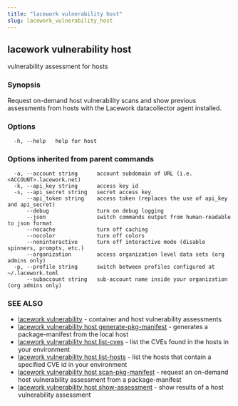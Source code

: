 ```yaml
---
title: "lacework vulnerability host"
slug: lacework_vulnerability_host
---
```


## lacework vulnerability host

vulnerability assessment for hosts

### Synopsis

Request on-demand host vulnerability scans and show previous assessments
from hosts with the Lacework datacollector agent installed.


### Options

```
  -h, --help   help for host
```

### Options inherited from parent commands

```
  -a, --account string      account subdomain of URL (i.e. <ACCOUNT>.lacework.net)
  -k, --api_key string      access key id
  -s, --api_secret string   secret access key
      --api_token string    access token (replaces the use of api_key and api_secret)
      --debug               turn on debug logging
      --json                switch commands output from human-readable to json format
      --nocache             turn off caching
      --nocolor             turn off colors
      --noninteractive      turn off interactive mode (disable spinners, prompts, etc.)
      --organization        access organization level data sets (org admins only)
  -p, --profile string      switch between profiles configured at ~/.lacework.toml
      --subaccount string   sub-account name inside your organization (org admins only)
```

### SEE ALSO

* [lacework vulnerability](lacework_vulnerability.md)	 - container and host vulnerability assessments
* [lacework vulnerability host generate-pkg-manifest](lacework_vulnerability_host_generate-pkg-manifest.md)	 - generates a package-manifest from the local host
* [lacework vulnerability host list-cves](lacework_vulnerability_host_list-cves.md)	 - list the CVEs found in the hosts in your environment
* [lacework vulnerability host list-hosts](lacework_vulnerability_host_list-hosts.md)	 - list the hosts that contain a specified CVE id in your environment
* [lacework vulnerability host scan-pkg-manifest](lacework_vulnerability_host_scan-pkg-manifest.md)	 - request an on-demand host vulnerability assessment from a package-manifest
* [lacework vulnerability host show-assessment](lacework_vulnerability_host_show-assessment.md)	 - show results of a host vulnerability assessment

